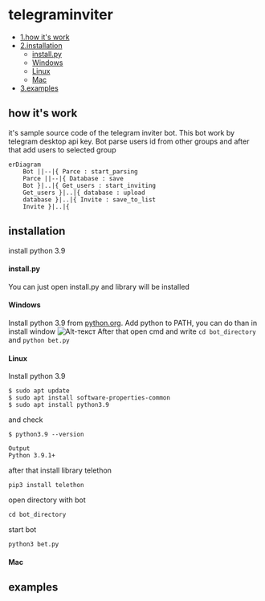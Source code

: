 # telegraminviter
- [1.how it's work](https://github.com/gafarchik/telegraminviter/blob/main/README.md#how-its-work)
- [2.installation](https://github.com/gafarchik/telegraminviter/blob/main/README.md#installation)
    - [install.py](https://github.com/gafarchik/telegraminviter/blob/main/README.md#installpy)
    - [Windows](https://github.com/gafarchik/telegraminviter/blob/main/README.md#windows)
    - [Linux](https://github.com/gafarchik/telegraminviter/blob/main/README.md#linux)
    - [Mac](https://github.com/gafarchik/telegraminviter/blob/main/README.md#mac)
- [3.examples](https://github.com/gafarchik/telegraminviter/blob/main/README.md#examples)
## how it's work
it's sample source code of the telegram inviter bot. This bot work by telegram desktop api key. Bot parse users id from other groups and after that add users to selected group
```mermaid
erDiagram
    Bot ||--|{ Parce : start_parsing
    Parce ||--|{ Database : save
    Bot }|..|{ Get_users : start_inviting
    Get_users }|..|{ database : upload
    database }|..|{ Invite : save_to_list
    Invite }|..|{ 
```

## installation
install python 3.9
#### install.py
You can just open install.py and library will be installed 
#### Windows
Install python 3.9 from [python.org](https://www.python.org/downloads/windows/).
Add python to PATH, you can do than in install window
![Alt-текст](https://docs.blender.org/manual/ru/2.83/_images/about_contribute_install_windows_installer.png)
After that open cmd and write 
```cd bot_directory```
and 
```python bet.py```
#### Linux
Install python 3.9
```
$ sudo apt update
$ sudo apt install software-properties-common
$ sudo apt install python3.9
```
and check
```
$ python3.9 --version
```
```
Output
Python 3.9.1+
```
after that install library telethon
```
pip3 install telethon
```
open directory with bot
```
cd bot_directory
```
start bot
```
python3 bet.py
```
#### Mac
## examples
